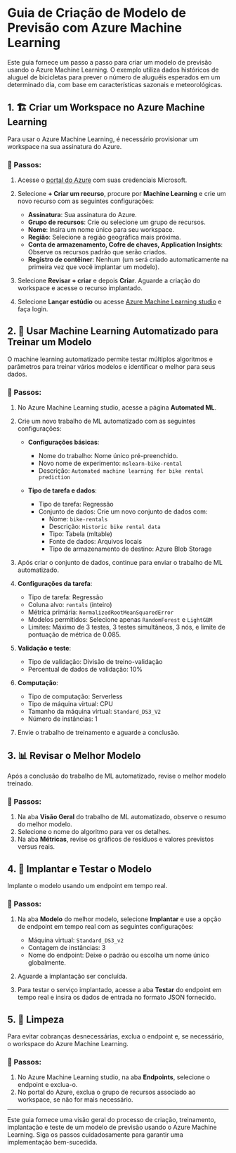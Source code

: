 # Guia de Criação de Modelo de Previsão com Azure Machine Learning

Este guia fornece um passo a passo para criar um modelo de previsão usando o Azure Machine Learning. O exemplo utiliza dados históricos de aluguel de bicicletas para prever o número de aluguéis esperados em um determinado dia, com base em características sazonais e meteorológicas.

## 1. 🏗️ Criar um Workspace no Azure Machine Learning

Para usar o Azure Machine Learning, é necessário provisionar um workspace na sua assinatura do Azure.

### 📖 Passos:

1. Acesse o [portal do Azure](https://portal.azure.com) com suas credenciais Microsoft.
2. Selecione **+ Criar um recurso**, procure por **Machine Learning** e crie um novo recurso com as seguintes configurações:
   - **Assinatura**: Sua assinatura do Azure.
   - **Grupo de recursos**: Crie ou selecione um grupo de recursos.
   - **Nome**: Insira um nome único para seu workspace.
   - **Região**: Selecione a região geográfica mais próxima.
   - **Conta de armazenamento, Cofre de chaves, Application Insights**: Observe os recursos padrão que serão criados.
   - **Registro de contêiner**: Nenhum (um será criado automaticamente na primeira vez que você implantar um modelo).

3. Selecione **Revisar + criar** e depois **Criar**. Aguarde a criação do workspace e acesse o recurso implantado.
4. Selecione **Lançar estúdio** ou acesse [Azure Machine Learning studio](https://ml.azure.com) e faça login.

## 2. 🤖 Usar Machine Learning Automatizado para Treinar um Modelo

O machine learning automatizado permite testar múltiplos algoritmos e parâmetros para treinar vários modelos e identificar o melhor para seus dados.

### 📖 Passos:

1. No Azure Machine Learning studio, acesse a página **Automated ML**.
2. Crie um novo trabalho de ML automatizado com as seguintes configurações:

   - **Configurações básicas**:
     - Nome do trabalho: Nome único pré-preenchido.
     - Novo nome de experimento: `mslearn-bike-rental`
     - Descrição: `Automated machine learning for bike rental prediction`

   - **Tipo de tarefa e dados**:
     - Tipo de tarefa: Regressão
     - Conjunto de dados: Crie um novo conjunto de dados com:
       - Nome: `bike-rentals`
       - Descrição: `Historic bike rental data`
       - Tipo: Tabela (mltable)
       - Fonte de dados: Arquivos locais
       - Tipo de armazenamento de destino: Azure Blob Storage

3. Após criar o conjunto de dados, continue para enviar o trabalho de ML automatizado.

4. **Configurações da tarefa**:
   - Tipo de tarefa: Regressão
   - Coluna alvo: `rentals` (inteiro)
   - Métrica primária: `NormalizedRootMeanSquaredError`
   - Modelos permitidos: Selecione apenas `RandomForest` e `LightGBM`
   - Limites: Máximo de 3 testes, 3 testes simultâneos, 3 nós, e limite de pontuação de métrica de 0.085.

5. **Validação e teste**:
   - Tipo de validação: Divisão de treino-validação
   - Percentual de dados de validação: 10%

6. **Computação**:
   - Tipo de computação: Serverless
   - Tipo de máquina virtual: CPU
   - Tamanho da máquina virtual: `Standard_DS3_V2`
   - Número de instâncias: 1

7. Envie o trabalho de treinamento e aguarde a conclusão.

## 3. 📊 Revisar o Melhor Modelo

Após a conclusão do trabalho de ML automatizado, revise o melhor modelo treinado.

### 📖 Passos:

1. Na aba **Visão Geral** do trabalho de ML automatizado, observe o resumo do melhor modelo.
2. Selecione o nome do algoritmo para ver os detalhes.
3. Na aba **Métricas**, revise os gráficos de resíduos e valores previstos versus reais.

## 4. 🚀 Implantar e Testar o Modelo

Implante o modelo usando um endpoint em tempo real.

### 📖 Passos:

1. Na aba **Modelo** do melhor modelo, selecione **Implantar** e use a opção de endpoint em tempo real com as seguintes configurações:
   - Máquina virtual: `Standard_DS3_v2`
   - Contagem de instâncias: 3
   - Nome do endpoint: Deixe o padrão ou escolha um nome único globalmente.

2. Aguarde a implantação ser concluída.

3. Para testar o serviço implantado, acesse a aba **Testar** do endpoint em tempo real e insira os dados de entrada no formato JSON fornecido.

## 5. 🧹 Limpeza

Para evitar cobranças desnecessárias, exclua o endpoint e, se necessário, o workspace do Azure Machine Learning.

### 📖 Passos:

1. No Azure Machine Learning studio, na aba **Endpoints**, selecione o endpoint e exclua-o.
2. No portal do Azure, exclua o grupo de recursos associado ao workspace, se não for mais necessário.

---

Este guia fornece uma visão geral do processo de criação, treinamento, implantação e teste de um modelo de previsão usando o Azure Machine Learning. Siga os passos cuidadosamente para garantir uma implementação bem-sucedida.
